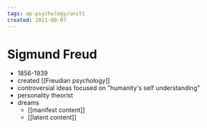 ```yaml
---
tags: ap-psychology/unit1 
created: 2021-08-07
---
```


# Sigmund Freud

- 1856-1939
- created [[Freudian psychology]]
- controversial ideas focused on "humanity's self understanding"
- personality theorist
- dreams
	- [[manifest content]]
	- [[latent content]]